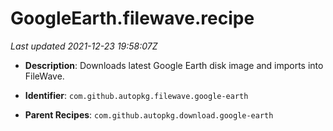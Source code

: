 # GoogleEarth.filewave.recipe

_Last updated 2021-12-23 19:58:07Z_

- **Description**: Downloads latest Google Earth disk image and imports into FileWave.

- **Identifier**: `com.github.autopkg.filewave.google-earth`

- **Parent Recipes**: `com.github.autopkg.download.google-earth`